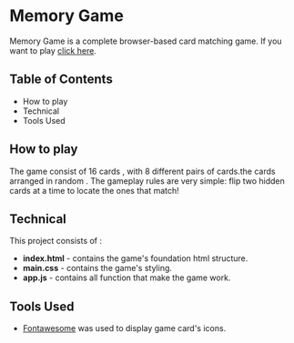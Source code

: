 # Memory Game

Memory Game is a complete browser-based card matching game. If you want to play [click here](https://manarsalem.github.io/MemoryGame/).



## Table of Contents

* How to play
* Technical
* Tools Used


## How to play

The game consist of 16 cards , with 8 different pairs of cards.the cards arranged in random .
The gameplay rules are very simple: flip  two hidden cards at a time to locate the ones that match!

## Technical

This project consists of :

* **index.html**  - contains the game's  foundation html structure.
* **main.css** - contains the game's  styling.
* **app.js** - contains all function that make the game work.

## Tools Used

* [Fontawesome](http://fontawesome.io/icons/) was used to display game card's icons.




